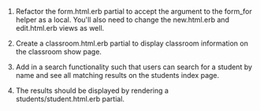 1. Refactor the form.html.erb partial to accept the argument to the form_for helper as a local. You'll also need to change the new.html.erb and edit.html.erb views as well.

4. Create a classroom.html.erb partial to display classroom information on the classroom show page.
5. Add in a search functionality such that users can search for a student by name and see all matching results on the students index page.
6. The results should be displayed by rendering a students/student.html.erb partial.
